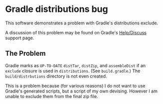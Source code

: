 # Gradle distributions bug

This software demonstrates a problem with Gradle's distributions exclude.

A discussion of this problem may be found on Gradle's [Help/Discuss](https://discuss.gradle.org/t/distzip-always-up-to-date-with-exclude/25223) support page.

## The Problem

Gradle marks as `UP-TO-DATE` `distTar`, `distZip`, and `assembleDist` if an `exclude` closure is used in `distributions`. (See `build.gradle`.) The `build/distrbutions` directory is not even created.

This is a problem because (for various reasons) I do not want to use Gradle's generated scripts, but a script of my own devising. However I am unable to exclude them from the final zip file.
